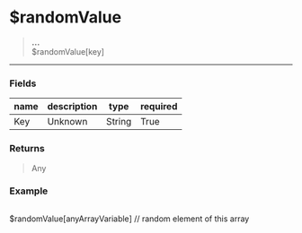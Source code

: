 # **$randomValue**
> **...** <br/>
> $randomValue[key]
- - -

### Fields
| name | description | type | required |
|------|-------------|------|----------|
| Key | Unknown | String | True |

### Returns
> Any

### Example
> ```php
$randomValue[anyArrayVariable] // random element of this array
```